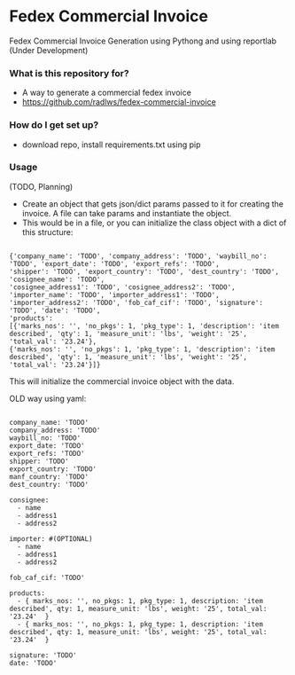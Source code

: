 # Fedex Commercial Invoice #

Fedex Commercial Invoice Generation using Pythong and using reportlab  (Under Development)

### What is this repository for? ###

* A way to generate a commercial fedex invoice
* https://github.com/radlws/fedex-commercial-invoice

### How do I get set up? ###

* download repo, install requirements.txt using pip

### Usage ###

(TODO, Planning)

* Create an object that gets json/dict params passed to it for creating the invoice. A file can take params and instantiate the object.
* This would be in a file, or you can initialize the class object with a dict of this structure:
<pre><code>
{'company_name': 'TODO', 'company_address': 'TODO', 'waybill_no': 'TODO', 'export_date': 'TODO', 'export_refs': 'TODO',
'shipper': 'TODO', 'export_country': 'TODO', 'dest_country': 'TODO', 'cosignee_name': 'TODO', 
'cosignee_address1': 'TODO', 'cosignee_address2': 'TODO', 'importer_name': 'TODO', 'importer_address1': 'TODO',
'importer_address2': 'TODO', 'fob_caf_cif': 'TODO', 'signature': 'TODO', 'date': 'TODO', 
'products': 
[{'marks_nos': '', 'no_pkgs': 1, 'pkg_type': 1, 'description': 'item described', 'qty': 1, 'measure_unit': 'lbs', 'weight': '25', 'total_val': '23.24'}, 
{'marks_nos': '', 'no_pkgs': 1, 'pkg_type': 1, 'description': 'item described', 'qty': 1, 'measure_unit': 'lbs', 'weight': '25', 'total_val': '23.24'}]}
</code></pre>

This will initialize the commercial invoice object with the data.

OLD way using yaml:
<pre><code>
company_name: 'TODO'
company_address: 'TODO'
waybill_no: 'TODO'
export_date: 'TODO'
export_refs: 'TODO'
shipper: 'TODO'
export_country: 'TODO'
manf_country: 'TODO'
dest_country: 'TODO'

consignee:
  - name
  - address1
  - address2

importer: #(OPTIONAL)
  - name
  - address1
  - address2

fob_caf_cif: 'TODO'

products:
  - { marks_nos: '', no_pkgs: 1, pkg_type: 1, description: 'item described', qty: 1, measure_unit: 'lbs', weight: '25', total_val: '23.24'  }
  - { marks_nos: '', no_pkgs: 1, pkg_type: 1, description: 'item described', qty: 1, measure_unit: 'lbs', weight: '25', total_val: '23.24'  }

signature: 'TODO'
date: 'TODO'
</code></pre>



